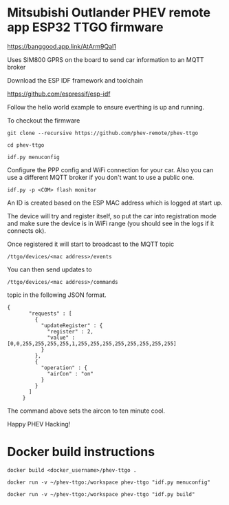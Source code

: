 # Mitsubishi Outlander PHEV remote app ESP32 TTGO firmware 

https://banggood.app.link/AtArm9Qal1

Uses SIM800 GPRS on the board to send car information to an MQTT broker

Download the ESP IDF framework and toolchain 

https://github.com/espressif/esp-idf

Follow the hello world example to ensure everthing is up and running.

To checkout the firmware 
```
git clone --recursive https://github.com/phev-remote/phev-ttgo

cd phev-ttgo

idf.py menuconfig
```
Configure the PPP config and WiFi connection for your car.  Also you can use a different MQTT broker if you don't want to use a public one.
```
idf.py -p <COM> flash monitor
```
An ID is created based on the ESP MAC address which is logged at start up.

The device will try and register itself, so put the car into registration mode and make sure the device is in WiFi range (you should see in the logs if it connects ok).

Once registered it will start to broadcast to the MQTT topic 
```
/ttgo/devices/<mac address>/events
```  
You can then send updates to 
```
/ttgo/devices/<mac address>/commands
```
topic in the following JSON format.
  
 ```
 {
        "requests" : [
          {
            "updateRegister" : {
              "register" : 2,
              "value" : [0,0,255,255,255,255,1,255,255,255,255,255,255,255,255]
            }
          },
          {  
            "operation" : { 
              "airCon" : "on"
            } 
          }
        ]
      }
```
The command above sets the aircon to ten minute cool.

Happy PHEV Hacking!


# Docker build instructions
```
docker build <docker_username>/phev-ttgo .

docker run -v ~/phev-ttgo:/workspace phev-ttgo "idf.py menuconfig"

docker run -v ~/phev-ttgo:/workspace phev-ttgo "idf.py build"
```
